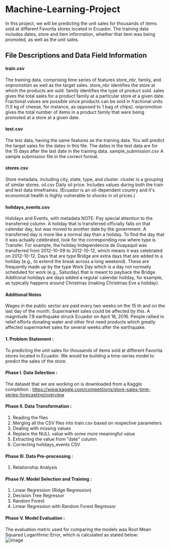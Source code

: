 # Machine-Learning-Project
In this project, we will be predicting the unit sales for thousands of items sold at different Favorita stores located in Ecuador. The training data includes dates, store and item information, whether that item was being promoted, as well as the unit sales. 

## File Descriptions and Data Field Information
#### train.csv
The training data, comprising time series of features store_nbr, family, and onpromotion as well as the target sales.
store_nbr identifies the store at which the products are sold.
family identifies the type of product sold.
sales gives the total sales for a product family at a particular store at a given date. Fractional values are possible since products can be sold in fractional units (1.5 kg of cheese, for instance, as opposed to 1 bag of chips).
onpromotion gives the total number of items in a product family that were being promoted at a store at a given date.

#### test.csv
The test data, having the same features as the training data. You will predict the target sales for the dates in this file.
The dates in the test data are for the 15 days after the last date in the training data.
sample_submission.csv
A sample submission file in the correct format.

#### stores.csv
Store metadata, including city, state, type, and cluster.
cluster is a grouping of similar stores.
oil.csv
Daily oil price. Includes values during both the train and test data timeframes. (Ecuador is an oil-dependent country and it's economical health is highly vulnerable to shocks in oil prices.)

#### holidays_events.csv
Holidays and Events, with metadata
NOTE: Pay special attention to the transferred column. A holiday that is transferred officially falls on that calendar day, but was moved to another date by the government. A transferred day is more like a normal day than a holiday. To find the day that it was actually celebrated, look for the corresponding row where type is Transfer. For example, the holiday Independencia de Guayaquil was transferred from 2012-10-09 to 2012-10-12, which means it was celebrated on 2012-10-12. Days that are type Bridge are extra days that are added to a holiday (e.g., to extend the break across a long weekend). These are frequently made up by the type Work Day which is a day not normally scheduled for work (e.g., Saturday) that is meant to payback the Bridge.
Additional holidays are days added a regular calendar holiday, for example, as typically happens around Christmas (making Christmas Eve a holiday).

#### Additional Notes
Wages in the public sector are paid every two weeks on the 15 th and on the last day of the month. Supermarket sales could be affected by this.
A magnitude 7.8 earthquake struck Ecuador on April 16, 2016. People rallied in relief efforts donating water and other first need products which greatly affected supermarket sales for several weeks after the earthquake.

#### 1. Problem Statement : 
To predicting the unit sales for thousands of items sold at different Favorita stores located in Ecuador. We would be building a time-series model to predict the sales of the store. 

#### Phase I. Data Selection : 
The dataset that we are working on is downloaded from a Kaggle compitition : https://www.kaggle.com/competitions/store-sales-time-series-forecasting/overview 

#### Phase II. Data Transformation :
1. Reading the files
2. Merging all the CSV files into train.csv based on respective parameters
3. Dealing with missing values
4. Replace the NULL value with some more meaningful value
5. Extracting the value from "date" column
6. Correcting holidays_events CSV

#### Phase III. Data Pre-processing :
1. Relationship Analysis

#### Phase IV. Model Selection and Training :
1. Linear Regression (Ridge Regression)
2. Decision Tree Regressor
3. Random Forest
4. Linear Regression with Random Forest Regressor

#### Phase V. Model Evaluation : 
The evaluation metric used for comparing the models was Root Mean Squared Logarithmic Error, 
which is calculated as stated below: <br>
![image](https://user-images.githubusercontent.com/48669474/171723912-cf20bd07-6b5b-4538-943c-cd9b146b1fa1.png)






